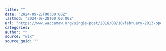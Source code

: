 ```yaml
---
title: ""
date: "2024-09-28T00:00:00Z"
lastmod: "2024-09-28T00:00:00Z"
url: "https://www.waccamaw.org/single-post/2016/08/10/february-2013-open-meeting-summary-02012013"
categories:
author: ""
source: "wix"
source_guid: ""
---
```





